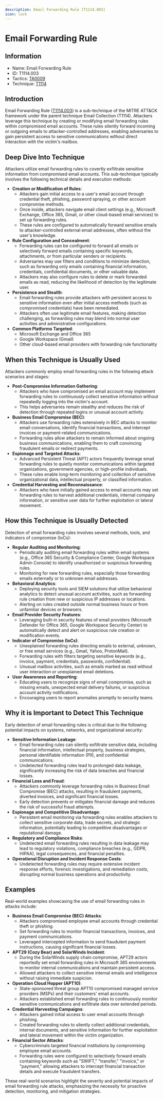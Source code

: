```yaml
---
description: Email Forwarding Rule [T1114.003]
icon: lock
---
```


# Email Forwarding Rule

## Information

- Name: Email Forwarding Rule
- ID: T1114.003
- Tactics: [TA0009](../TA0009/TA0009.md)
- Technique: [T1114](T1114.md)

## Introduction

Email Forwarding Rule ([T1114.003](https://attack.mitre.org/techniques/T1114/003/)) is a sub-technique of the MITRE ATT\&CK framework under the parent technique Email Collection (T1114). Attackers leverage this technique by creating or modifying email forwarding rules within compromised email accounts. These rules silently forward incoming or outgoing emails to attacker-controlled addresses, enabling adversaries to gain persistent access to sensitive communications without direct interaction with the victim's mailbox.

## Deep Dive Into Technique

Attackers utilize email forwarding rules to covertly exfiltrate sensitive information from compromised email accounts. This sub-technique typically involves the following technical details and execution methods:

- **Creation or Modification of Rules**:
  - Attackers gain initial access to a user's email account through credential theft, phishing, password spraying, or other account compromise methods.
  - Once inside, attackers navigate email client settings (e.g., Microsoft Exchange, Office 365, Gmail, or other cloud-based email services) to set up forwarding rules.
  - These rules are configured to automatically forward sensitive emails to attacker-controlled external email addresses, often without the user's knowledge.
- **Rule Configuration and Concealment**:
  - Forwarding rules can be configured to forward all emails or selectively forward emails containing specific keywords, attachments, or from particular senders or recipients.
  - Adversaries may use filters and conditions to minimize detection, such as forwarding only emails containing financial information, credentials, confidential documents, or other valuable data.
  - Attackers may also configure rules to delete or mark forwarded emails as read, reducing the likelihood of detection by the legitimate user.
- **Persistence and Stealth**:
  - Email forwarding rules provide attackers with persistent access to sensitive information even after initial access methods (such as compromised credentials) have been remediated.
  - Attackers often use legitimate email features, making detection challenging, as forwarding rules may blend into normal user activities and administrative configurations.
- **Common Platforms Targeted**:
  - Microsoft Exchange and Office 365
  - Google Workspace (Gmail)
  - Other cloud-based email providers with forwarding rule functionality

## When this Technique is Usually Used

Attackers commonly employ email forwarding rules in the following attack scenarios and stages:

- **Post-Compromise Information Gathering**:
  - Attackers who have compromised an email account may implement forwarding rules to continuously collect sensitive information without repeatedly logging into the victim's account.
  - This helps adversaries remain stealthy and reduces the risk of detection through repeated logins or unusual account activity.
- **Business Email Compromise (BEC)**:
  - Attackers use forwarding rules extensively in BEC attacks to monitor email conversations, identify financial transactions, and intercept invoices or payment-related communications.
  - Forwarding rules allow attackers to remain informed about ongoing business communications, enabling them to craft convincing fraudulent emails or redirect payments.
- **Espionage and Targeted Attacks**:
  - Advanced Persistent Threat (APT) actors frequently leverage email forwarding rules to quietly monitor communications within targeted organizations, government agencies, or high-profile individuals.
  - These rules enable long-term monitoring and collection of sensitive organizational data, intellectual property, or classified information.
- **Credential Harvesting and Reconnaissance**:
  - Attackers who have initially gained access to email accounts may set forwarding rules to harvest additional credentials, internal company information, or sensitive user data for further exploitation or lateral movement.

## How this Technique is Usually Detected

Detection of email forwarding rules involves several methods, tools, and indicators of compromise (IoCs):

- **Regular Auditing and Monitoring**:
  - Periodically auditing email forwarding rules within email systems (e.g., Office 365 Security & Compliance Center, Google Workspace Admin Console) to identify unauthorized or suspicious forwarding rules.
  - Monitoring for new forwarding rules, especially those forwarding emails externally or to unknown email addresses.
- **Behavioral Analytics**:
  - Deploying security tools and SIEM solutions that utilize behavioral analytics to detect unusual account activities, such as forwarding rule creation from new or suspicious IP addresses or locations.
  - Alerting on rules created outside normal business hours or from unfamiliar devices or browsers.
- **Email Provider Security Features**:
  - Leveraging built-in security features of email providers (Microsoft Defender for Office 365, Google Workspace Security Center) to automatically detect and alert on suspicious rule creation or modification events.
- **Indicator of Compromise (IoCs)**:
  - Unexplained forwarding rules directing emails to external, unknown, or free email services (e.g., Gmail, Yahoo, ProtonMail).
  - Forwarding rules with filters targeting sensitive keywords (e.g., invoice, payment, credentials, passwords, confidential).
  - Unusual mailbox activities, such as emails marked as read without user interaction or unexplained email deletions.
- **User Awareness and Reporting**:
  - Educating users to recognize signs of email compromise, such as missing emails, unexpected email delivery failures, or suspicious account activity notifications.
  - Encouraging users to report anomalies promptly to security teams.

## Why it is Important to Detect This Technique

Early detection of email forwarding rules is critical due to the following potential impacts on systems, networks, and organizational security:

- **Sensitive Information Leakage**:
  - Email forwarding rules can silently exfiltrate sensitive data, including financial information, intellectual property, business strategies, personal identifiable information (PII), and confidential communications.
  - Undetected forwarding rules lead to prolonged data leakage, significantly increasing the risk of data breaches and financial losses.
- **Financial Loss and Fraud**:
  - Attackers commonly leverage forwarding rules in Business Email Compromise (BEC) attacks, resulting in fraudulent payments, diverted invoices, and significant financial losses.
  - Early detection prevents or mitigates financial damage and reduces the risk of successful fraud attempts.
- **Espionage and Competitive Disadvantage**:
  - Persistent email monitoring via forwarding rules enables attackers to collect sensitive corporate data, trade secrets, and strategic information, potentially leading to competitive disadvantages or reputational damage.
- **Regulatory and Compliance Risks**:
  - Undetected email forwarding rules resulting in data leakage may lead to regulatory violations, compliance breaches (e.g., GDPR, HIPAA), legal consequences, and financial penalties.
- **Operational Disruption and Incident Response Costs**:
  - Undetected forwarding rules may require extensive incident response efforts, forensic investigations, and remediation costs, disrupting normal business operations and productivity.

## Examples

Real-world examples showcasing the use of email forwarding rules in attacks include:

- **Business Email Compromise (BEC) Attacks**:
  - Attackers compromised employee email accounts through credential theft or phishing.
  - Set forwarding rules to monitor financial transactions, invoices, and payment communications.
  - Leveraged intercepted information to send fraudulent payment instructions, causing significant financial losses.
- **APT29 (Cozy Bear) and SolarWinds Incident**:
  - During the SolarWinds supply chain compromise, APT29 actors reportedly set email forwarding rules in Microsoft 365 environments to monitor internal communications and maintain persistent access.
  - Allowed attackers to collect sensitive internal emails and intelligence without raising immediate suspicion.
- **Operation Cloud Hopper (APT10)**:
  - State-sponsored threat group APT10 compromised managed service providers (MSPs) and their customers' email accounts.
  - Attackers established email forwarding rules to continuously monitor sensitive communications and exfiltrate data over extended periods.
- **Credential Harvesting Campaigns**:
  - Attackers gained initial access to user email accounts through phishing.
  - Created forwarding rules to silently collect additional credentials, internal documents, and sensitive information for further exploitation and lateral movement within the victim organization.
- **Financial Sector Attacks**:
  - Cybercriminals targeted financial institutions by compromising employee email accounts.
  - Forwarding rules were configured to selectively forward emails containing keywords such as "SWIFT," "transfer," "invoice," or "payment," allowing attackers to intercept financial transaction details and execute fraudulent transfers.

These real-world scenarios highlight the severity and potential impacts of email forwarding rule attacks, emphasizing the necessity for proactive detection, monitoring, and mitigation strategies.
